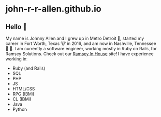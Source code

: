 # john-r-r-allen.github.io

## Hello 👋

My name is Johnny Allen and I grew up in Metro Detroit 🚗, started my career in Fort Worth, Texas 🐮 in 2016, and am now in Nashville, Tennessee 🎵 🎸. I am currently a software engineer, working mostly in Ruby on Rails, for Ramsey Solutions. Check out our [Ramsey In House](https://www.ramseyinhouse.com/) site! 
I have experience working in:
 - Ruby (and Rails)
 - SQL
 - PHP
 - JS
 - HTML/CSS
 - RPG (IBMi)
 - CL (IBMi)
 - Java
 - Python
